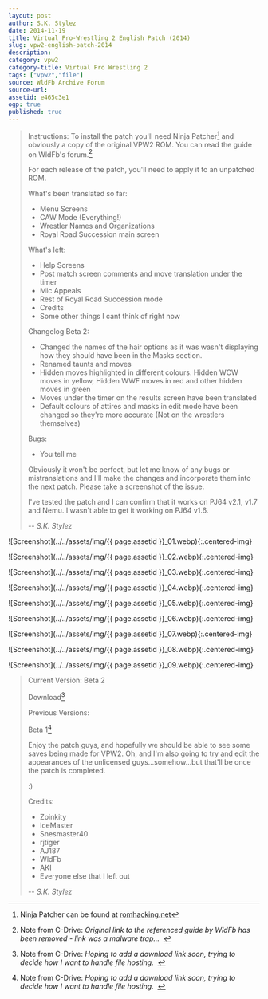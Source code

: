 ```yaml
---
layout: post
author: S.K. Stylez
date: 2014-11-19
title: Virtual Pro-Wrestling 2 English Patch (2014)
slug: vpw2-english-patch-2014
description:
category: vpw2
category-title: Virtual Pro Wrestling 2
tags: ["vpw2","file"]
source: WldFb Archive Forum
source-url:
assetid: e465c3e1
ogp: true
published: true
---
```


> Instructions:
> To install the patch you'll need Ninja Patcher[^1] and obviously a copy of the original VPW2 ROM. You can read the guide on WldFb's forum.[^2]
>
> For each release of the patch, you'll need to apply it to an unpatched ROM.
>
> What's been translated so far:
> - Menu Screens
> - CAW Mode (Everything!)
> - Wrestler Names and Organizations
> - Royal Road Succession main screen
>
> What's left:
> - Help Screens
> - Post match screen comments and move translation under the timer
> - Mic Appeals
> - Rest of Royal Road Succession mode
> - Credits
> - Some other things I cant think of right now
>
> Changelog Beta 2:
> - Changed the names of the hair options as it was wasn't displaying how they should have been in the Masks section.
> - Renamed taunts and moves
> - Hidden moves highlighted in different colours. Hidden WCW moves in yellow, Hidden WWF moves in red and other hidden moves in green
> - Moves under the timer on the results screen have been translated
> - Default colours of attires and masks in edit mode have been changed so they're more accurate (Not on the wrestlers themselves)
>
> Bugs:
> - You tell me
>
> Obviously it won't be perfect, but let me know of any bugs or mistranslations and I'll make the changes and incorporate them into the next patch. Please take a screenshot of the issue.
>
> I've tested the patch and I can confirm that it works on PJ64 v2.1, v1.7 and Nemu. I wasn't able to get it working on PJ64 v1.6.
>
> -- <cite>S.K. Stylez</cite>

[^1]: Ninja Patcher can be found at [romhacking.net](https://www.romhacking.net/utilities/329/)

[^2]: Note from C-Drive: *Original link to the referenced guide by WldFb has been removed - link was a malware trap...*&nbsp;&nbsp;

![Screenshot](../../assets/img/{{ page.assetid }}_01.webp){:.centered-img}

![Screenshot](../../assets/img/{{ page.assetid }}_02.webp){:.centered-img}

![Screenshot](../../assets/img/{{ page.assetid }}_03.webp){:.centered-img}

![Screenshot](../../assets/img/{{ page.assetid }}_04.webp){:.centered-img}

![Screenshot](../../assets/img/{{ page.assetid }}_05.webp){:.centered-img}

![Screenshot](../../assets/img/{{ page.assetid }}_06.webp){:.centered-img}

![Screenshot](../../assets/img/{{ page.assetid }}_07.webp){:.centered-img}

![Screenshot](../../assets/img/{{ page.assetid }}_08.webp){:.centered-img}

![Screenshot](../../assets/img/{{ page.assetid }}_09.webp){:.centered-img}

> Current Version: Beta 2
>
> Download[^3]
>
> Previous Versions:
>
> Beta 1[^4]
>
> Enjoy the patch guys, and hopefully we should be able to see some saves being made for VPW2. Oh, and I'm also going to try and edit the appearances of the unlicensed guys...somehow...but that'll be once the patch is completed.
>
> :)
>
> Credits:
> - Zoinkity
> - IceMaster
> - Snesmaster40
> - rjtiger
> - AJ187
> - WldFb
> - AKI
> - Everyone else that I left out
>
> -- <cite>S.K. Stylez</cite>

[^3]: Note from C-Drive: *Hoping to add a download link soon, trying to decide how I want to handle file hosting.*&nbsp;&nbsp;

[^4]: Note from C-Drive: *Hoping to add a download link soon, trying to decide how I want to handle file hosting.*&nbsp;&nbsp;
